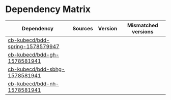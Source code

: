 # Dependency Matrix

Dependency | Sources | Version | Mismatched versions
---------- | ------- | ------- | -------------------
[cb-kubecd/bdd-spring-1578579947](https://github.com/cb-kubecd/bdd-spring-1578579947.git) |  | []() | 
[cb-kubecd/bdd-gh-1578581941](https://github.com/cb-kubecd/bdd-gh-1578581941.git) |  | []() | 
[cb-kubecd/bdd-sbhg-1578581941](https://github.com/cb-kubecd/bdd-sbhg-1578581941.git) |  | []() | 
[cb-kubecd/bdd-nh-1578581941](https://github.com/cb-kubecd/bdd-nh-1578581941.git) |  | []() | 
